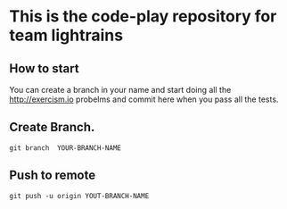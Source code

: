 # This is the code-play repository for team lightrains

## How to start
You can create a branch in your name and start doing all the http://exercism.io probelms and commit
here when you pass all the tests.

## Create Branch.
`git branch  YOUR-BRANCH-NAME`

## Push to remote
`git push -u origin YOUT-BRANCH-NAME`
